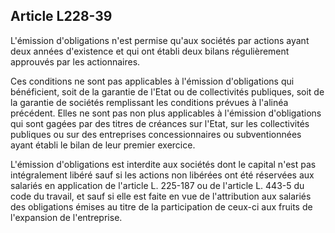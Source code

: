Article L228-39
----
L'émission d'obligations n'est permise qu'aux sociétés par actions ayant deux
années d'existence et qui ont établi deux bilans régulièrement approuvés par les
actionnaires.

Ces conditions ne sont pas applicables à l'émission d'obligations qui
bénéficient, soit de la garantie de l'Etat ou de collectivités publiques, soit
de la garantie de sociétés remplissant les conditions prévues à l'alinéa
précédent. Elles ne sont pas non plus applicables à l'émission d'obligations qui
sont gagées par des titres de créances sur l'Etat, sur les collectivités
publiques ou sur des entreprises concessionnaires ou subventionnées ayant établi
le bilan de leur premier exercice.

L'émission d'obligations est interdite aux sociétés dont le capital n'est pas
intégralement libéré sauf si les actions non libérées ont été réservées aux
salariés en application de l'article L. 225-187 ou de l'article L. 443-5 du code
du travail, et sauf si elle est faite en vue de l'attribution aux salariés des
obligations émises au titre de la participation de ceux-ci aux fruits de
l'expansion de l'entreprise.
